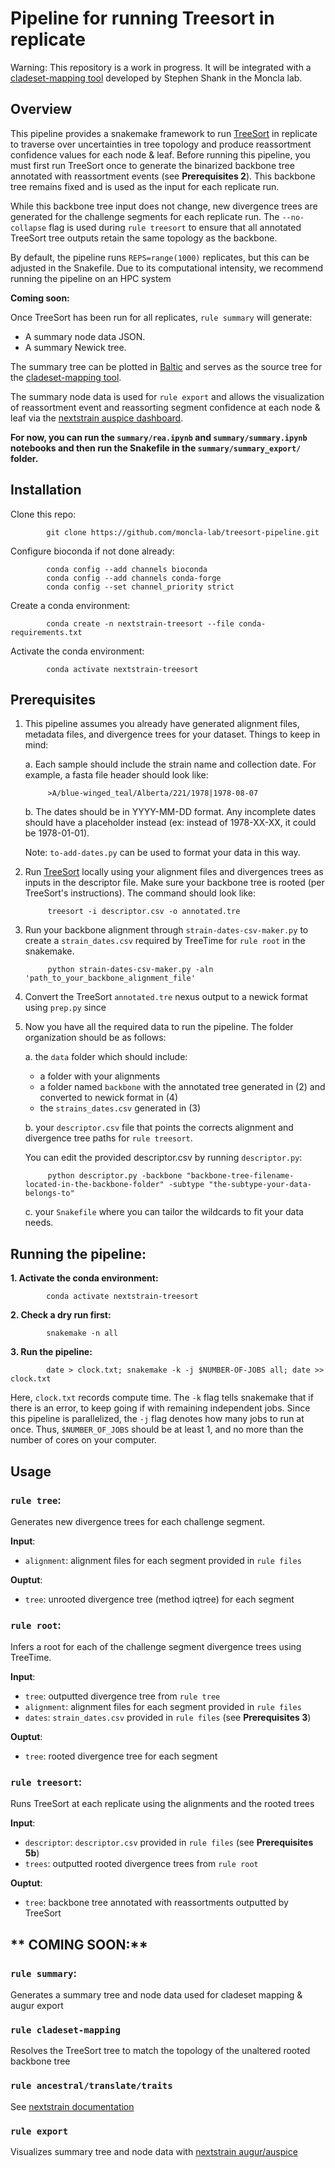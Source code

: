 
# Pipeline for running Treesort in replicate 

Warning: This repository is a work in progress. It will be integrated with a [cladeset-mapping tool](https://github.com/moncla-lab/treesort-cladeset-mapping) developed by Stephen Shank in the Moncla lab.

## Overview

This pipeline provides a snakemake framework to run [TreeSort](https://github.com/flu-crew/TreeSort/tree/main) in replicate 
to traverse over uncertainties in tree topology and produce reassortment confidence values for each node & leaf. Before running this pipeline, you must first run 
TreeSort once to generate the binarized backbone tree annotated with reassortment events (see **Prerequisites 2**). This backbone tree remains fixed and is used as the input for each replicate run.

While this backbone tree input does not change, new divergence trees are generated for the challenge segments for each replicate run.
The ```--no-collapse``` flag is used during ```rule treesort``` to ensure that all annotated TreeSort tree outputs retain the same topology as the backbone.

By default, the pipeline runs ```REPS=range(1000)``` replicates, but this can be adjusted in the Snakefile. Due to its computational intensity, we recommend running the pipeline on an HPC system

**Coming soon:**

Once TreeSort has been run for all replicates, ```rule summary``` will generate:

* A summary node data JSON.
* A summary Newick tree.

The summary tree can be plotted in [Baltic](https://github.com/evogytis/baltic/tree/master) and serves as the source tree for the [cladeset-mapping tool](https://github.com/moncla-lab/treesort-cladeset-mapping).

The summary node data is used for ```rule export``` and allows the visualization of reassortment event and reassorting segment confidence at each node & leaf via the [nextstrain auspice dashboard](https://docs.nextstrain.org/projects/auspice/en/stable/).

**For now, you can run the ```summary/rea.ipynb``` and ```summary/summary.ipynb``` notebooks and then run the Snakefile in the ```summary/summary_export/``` folder.**

## Installation

Clone this repo:

			git clone https://github.com/moncla-lab/treesort-pipeline.git

Configure bioconda if not done already:

			conda config --add channels bioconda
			conda config --add channels conda-forge
			conda config --set channel_priority strict

Create a conda environment:

			conda create -n nextstrain-treesort --file conda-requirements.txt

Activate the conda environment:

   			conda activate nextstrain-treesort

## Prerequisites 

1. This pipeline assumes you already have generated alignment files, metadata files, and divergence trees for your dataset.
   Things to keep in mind:
   
   	a. Each sample should include the strain name and collection date. For example, a fasta file header should look like:

   			>A/blue-winged_teal/Alberta/221/1978|1978-08-07
   	
   	b. The dates should be in YYYY-MM-DD format. Any incomplete dates should have a placeholder instead (ex: instead of 1978-XX-XX, it could be 1978-01-01).
   	
	Note: ```to-add-dates.py``` can be used to format your data in this way.
   
2. Run [TreeSort](https://github.com/flu-crew/TreeSort/tree/main) locally using your alignment files and divergences trees as inputs in the descriptor file.
   Make sure your backbone tree is rooted (per TreeSort's instructions). The command should look like:

			treesort -i descriptor.csv -o annotated.tre
				
3. Run your backbone alignment through ```strain-dates-csv-maker.py``` to create a ```strain_dates.csv``` required by TreeTime for ```rule root``` in the snakemake. 

			python strain-dates-csv-maker.py -aln 'path_to_your_backbone_alignment_file' 
				
4. Convert the TreeSort ```annotated.tre``` nexus output to a newick format using ```prep.py``` since 

5. Now you have all the required data to run the pipeline. The folder organization should be as follows:
	
	a. the ```data``` folder which should include:
		
	* a folder with your alignments
	* a folder named ```backbone``` with the annotated tree generated in (2) and converted to newick format in (4)
	* the ```strains_dates.csv``` generated in (3)
		
	b. your ```descriptor.csv``` file that points the corrects alignment and divergence tree paths for ```rule treesort```. 
	   
	You can edit the provided descriptor.csv by running ```descriptor.py```:
	   
	   		python descriptor.py -backbone "backbone-tree-filename-located-in-the-backbone-folder" -subtype "the-subtype-your-data-belongs-to"
		
	c. your ```Snakefile``` where you can tailor the wildcards to fit your data needs.

## Running the pipeline:

**1. Activate the conda environment:**
			
			conda activate nextstrain-treesort
			
**2. Check a dry run first:**

			snakemake -n all 

**3. Run the pipeline:**

			date > clock.txt; snakemake -k -j $NUMBER-OF-JOBS all; date >> clock.txt
	
Here, ```clock.txt``` records compute time. 
The ```-k``` flag tells snakemake that if there is an error, to keep going if with remaining independent jobs. 
Since this pipeline is parallelized, the ```-j``` flag denotes how many jobs to run at once. Thus, ```$NUMBER_OF_JOBS``` should be at least 1, and no more than the number of cores on your computer.
		
## Usage

### ```rule tree```:

Generates new divergence trees for each challenge segment.

**Input**:

+ ```alignment```: alignment files for each segment provided in ```rule files```

**Ouptut**:

+ ```tree```: unrooted divergence tree (method iqtree) for each segment

### ```rule root```:

Infers a root for each of the challenge segment divergence trees using TreeTime.

**Input**:

+ ```tree```: outputted divergence tree from ```rule tree```
+ ```alignment```: alignment files for each segment provided in ```rule files```
+ ```dates```: ```strain_dates.csv``` provided in ```rule files``` (see **Prerequisites 3**)

**Ouptut**:

+ ```tree```: rooted divergence tree for each segment
		
### ```rule treesort```:

Runs TreeSort at each replicate using the alignments and the rooted trees 

**Input**:

+ ```descriptor```: ```descriptor.csv``` provided in ```rule files``` (see **Prerequisites 5b**)
+ ```trees```: outputted rooted divergence trees from ```rule root```

**Ouptut**:

+ ```tree```: backbone tree annotated with reassortments outputted by TreeSort

## ** COMING SOON:**

### ```rule summary```:

Generates a summary tree and node data used for cladeset mapping & augur export

### ```rule cladeset-mapping```

Resolves the TreeSort tree to match the topology of the unaltered rooted backbone tree

### ```rule ancestral/translate/traits```

See [nextstrain documentation](https://docs.nextstrain.org/projects/augur/en/stable/usage/cli/cli.html)

### ```rule export```

Visualizes summary tree and node data with [nextstrain augur/auspice](https://docs.nextstrain.org/projects/auspice/en/stable/)
